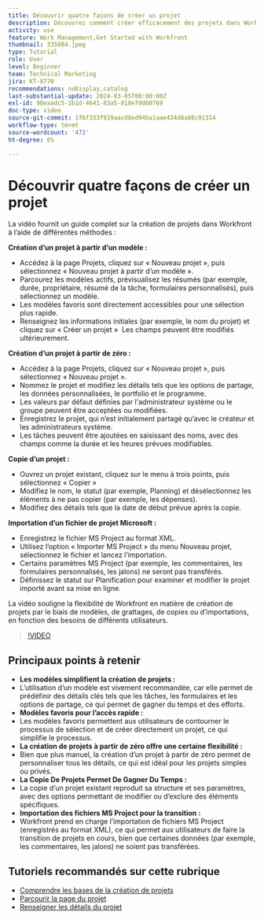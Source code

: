 ```yaml
---
title: Découvrir quatre façons de créer un projet
description: Découvrez comment créer efficacement des projets dans Workfront à l’aide de modèles, en commençant par zéro, en copiant des projets existants ou en important des fichiers de projet Microsoft, le tout adapté aux divers besoins de l’utilisateur.
activity: use
feature: Work Management,Get Started with Workfront
thumbnail: 335084.jpeg
type: Tutorial
role: User
level: Beginner
team: Technical Marketing
jira: KT-8770
recommendations: noDisplay,catalog
last-substantial-update: 2024-03-05T00:00:00Z
exl-id: 98eaadc5-1b1d-4641-83a5-818e7dd60769
doc-type: video
source-git-commit: 1f6f333f919aacd8ed94ba1aae434d8a80c91314
workflow-type: tm+mt
source-wordcount: '472'
ht-degree: 6%

---
```


# Découvrir quatre façons de créer un projet

La vidéo fournit un guide complet sur la création de projets dans Workfront à l’aide de différentes méthodes :

**Création d’un projet à partir d’un modèle :**

* Accédez à la page Projets, cliquez sur « Nouveau projet », puis sélectionnez « Nouveau projet à partir d’un modèle ». &#x200B;
* Parcourez les modèles actifs, prévisualisez les résumés (par exemple, durée, propriétaire, résumé de la tâche, formulaires personnalisés), puis sélectionnez un modèle. &#x200B;
* Les modèles favoris sont directement accessibles pour une sélection plus rapide. &#x200B;
* Renseignez les informations initiales (par exemple, le nom du projet) et cliquez sur « Créer un projet » &#x200B; Les champs peuvent être modifiés ultérieurement. &#x200B;

**Création d’un projet à partir de zéro :**

* Accédez à la page Projets, cliquez sur « Nouveau projet », puis sélectionnez « Nouveau projet ». &#x200B;
* Nommez le projet et modifiez les détails tels que les options de partage, les données personnalisées, le portfolio et le programme. &#x200B;
* Les valeurs par défaut définies par l&#39;administrateur système ou le groupe peuvent être acceptées ou modifiées. &#x200B;
* Enregistrez le projet, qui n’est initialement partagé qu’avec le créateur et les administrateurs système. &#x200B;
* Les tâches peuvent être ajoutées en saisissant des noms, avec des champs comme la durée et les heures prévues modifiables. &#x200B;

**Copie d’un projet :**

* Ouvrez un projet existant, cliquez sur le menu à trois points, puis sélectionnez « Copier » &#x200B;
* Modifiez le nom, le statut (par exemple, Planning) et désélectionnez les éléments à ne pas copier (par exemple, les dépenses). &#x200B;
* Modifiez des détails tels que la date de début prévue après la copie. &#x200B;

**Importation d’un fichier de projet Microsoft :**

* Enregistrez le fichier MS Project au format XML. &#x200B;
* Utilisez l’option « Importer MS Project » du menu Nouveau projet, sélectionnez le fichier et lancez l’importation. &#x200B;
* Certains paramètres MS Project (par exemple, les commentaires, les formulaires personnalisés, les jalons) ne seront pas transférés. &#x200B;
* Définissez le statut sur Planification pour examiner et modifier le projet importé avant sa mise en ligne. &#x200B;


La vidéo souligne la flexibilité de Workfront en matière de création de projets par le biais de modèles, de grattages, de copies ou d’importations, en fonction des besoins de différents utilisateurs. &#x200B;

>[!VIDEO](https://video.tv.adobe.com/v/335084/?quality=12&learn=on&enablevpops)

## Principaux points à retenir

* **Les modèles simplifient la création de projets :**
* L’utilisation d’un modèle est vivement recommandée, car elle permet de prédéfinir des détails clés tels que les tâches, les formulaires et les options de partage, ce qui permet de gagner du temps et des efforts. &#x200B;
* **Modèles favoris pour l’accès rapide :**
* Les modèles favoris permettent aux utilisateurs de contourner le processus de sélection et de créer directement un projet, ce qui simplifie le processus. &#x200B;
* **La création de projets à partir de zéro offre une certaine flexibilité :**
* Bien que plus manuel, la création d’un projet à partir de zéro permet de personnaliser tous les détails, ce qui est idéal pour les projets simples ou privés. &#x200B;
* **La Copie De Projets Permet De Gagner Du Temps :**
* La copie d’un projet existant reproduit sa structure et ses paramètres, avec des options permettant de modifier ou d’exclure des éléments spécifiques. &#x200B;
* **Importation des fichiers MS Project pour la transition :**
* Workfront prend en charge l’importation de fichiers MS Project (enregistrés au format XML), ce qui permet aux utilisateurs de faire la transition de projets en cours, bien que certaines données (par exemple, les commentaires, les jalons) ne soient pas transférées. &#x200B;



## Tutoriels recommandés sur cette rubrique

* [Comprendre les bases de la création de projets](/help/manage-work/projects/understand-basic-project-creation.md)
* [Parcourir la page du projet](/help/manage-work/projects/navigate-the-project-page.md)
* [Renseigner les détails du projet](/help/manage-work/projects/fill-in-the-project-details.md)

